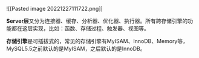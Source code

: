 ![[Pasted image 20221227111722.png]]


**Server层**又分为连接器、缓存、分析器、优化器、执行器。所有跨存储引擎的功能都在这层实现，比如：函数、存储过程、触发器、视图等。

**存储引擎**是可插拔式的，常见的存储引擎有MyISAM、InnoDB、Memory等，MySQL5.5之前默认的是MyISAM，之后默认的是InnoDB。

